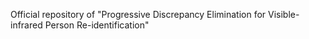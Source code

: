 Official repository of "Progressive Discrepancy Elimination for Visible-infrared Person Re-identification"
